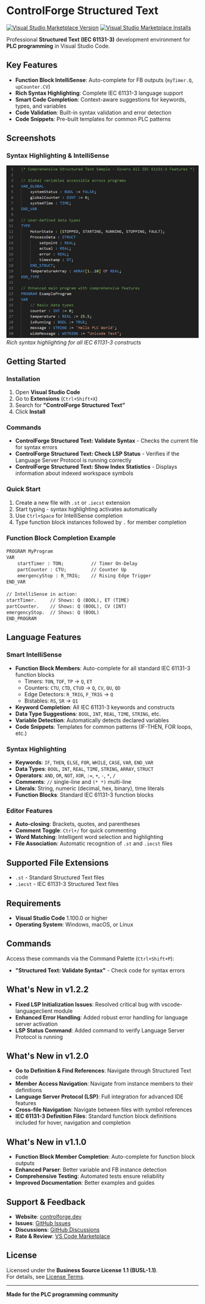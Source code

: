 # ControlForge Structured Text

[![Visual Studio Marketplace Version](https://img.shields.io/visual-studio-marketplace/v/ControlForgeSystems.controlforge-structured-text?label=VS%20Marketplace&color=0066b8)](https://marketplace.visualstudio.com/items?itemName=ControlForgeSystems.controlforge-structured-text)
[![Visual Studio Marketplace Installs](https://img.shields.io/visual-studio-marketplace/i/ControlForgeSystems.controlforge-structured-text)](https://marketplace.visualstudio.com/items?itemName=ControlForgeSystems.controlforge-structured-text)

Professional **Structured Text (IEC 61131-3)** development environment for **PLC programming** in Visual Studio Code.

## Key Features

- **Function Block IntelliSense**: Auto-complete for FB outputs (`myTimer.Q`, `upCounter.CV`)
- **Rich Syntax Highlighting**: Complete IEC 61131-3 language support
- **Smart Code Completion**: Context-aware suggestions for keywords, types, and variables
- **Code Validation**: Built-in syntax validation and error detection
- **Code Snippets**: Pre-built templates for common PLC patterns

## Screenshots

### Syntax Highlighting & IntelliSense
![Syntax Highlighting](images/syntax-highlighting.png)
*Rich syntax highlighting for all IEC 61131-3 constructs*

## Getting Started

### Installation
1. Open **Visual Studio Code**
2. Go to **Extensions** (`Ctrl+Shift+X`)
3. Search for **"ControlForge Structured Text"**
4. Click **Install**

### Commands
- **ControlForge Structured Text: Validate Syntax** - Checks the current file for syntax errors
- **ControlForge Structured Text: Check LSP Status** - Verifies if the Language Server Protocol is running correctly
- **ControlForge Structured Text: Show Index Statistics** - Displays information about indexed workspace symbols

### Quick Start
1. Create a new file with `.st` or `.iecst` extension
2. Start typing - syntax highlighting activates automatically
3. Use `Ctrl+Space` for IntelliSense completion
4. Type function block instances followed by `.` for member completion

### Function Block Completion Example
```st
PROGRAM MyProgram
VAR
    startTimer : TON;          // Timer On-Delay
    partCounter : CTU;         // Counter Up
    emergencyStop : R_TRIG;    // Rising Edge Trigger
END_VAR

// IntelliSense in action:
startTimer.     // Shows: Q (BOOL), ET (TIME)
partCounter.    // Shows: Q (BOOL), CV (INT)
emergencyStop.  // Shows: Q (BOOL)
END_PROGRAM
```

## Language Features

### Smart IntelliSense
- **Function Block Members**: Auto-complete for all standard IEC 61131-3 function blocks
  - Timers: `TON`, `TOF`, `TP` → `Q`, `ET`
  - Counters: `CTU`, `CTD`, `CTUD` → `Q`, `CV`, `QU`, `QD`
  - Edge Detectors: `R_TRIG`, `F_TRIG` → `Q`
  - Bistables: `RS`, `SR` → `Q1`
- **Keyword Completion**: All IEC 61131-3 keywords and constructs
- **Data Type Suggestions**: `BOOL`, `INT`, `REAL`, `TIME`, `STRING`, etc.
- **Variable Detection**: Automatically detects declared variables
- **Code Snippets**: Templates for common patterns (IF-THEN, FOR loops, etc.)

### Syntax Highlighting
- **Keywords**: `IF`, `THEN`, `ELSE`, `FOR`, `WHILE`, `CASE`, `VAR`, `END_VAR`
- **Data Types**: `BOOL`, `INT`, `REAL`, `TIME`, `STRING`, `ARRAY`, `STRUCT`
- **Operators**: `AND`, `OR`, `NOT`, `XOR`, `:=`, `+`, `-`, `*`, `/`
- **Comments**: `//` single-line and `(* *)` multi-line
- **Literals**: String, numeric (decimal, hex, binary), time literals
- **Function Blocks**: Standard IEC 61131-3 function blocks

### Editor Features
- **Auto-closing**: Brackets, quotes, and parentheses
- **Comment Toggle**: `Ctrl+/` for quick commenting
- **Word Matching**: Intelligent word selection and highlighting
- **File Association**: Automatic recognition of `.st` and `.iecst` files

## Supported File Extensions
- `.st` - Standard Structured Text files
- `.iecst` - IEC 61131-3 Structured Text files

## Requirements
- **Visual Studio Code** 1.100.0 or higher
- **Operating System**: Windows, macOS, or Linux

## Commands
Access these commands via the Command Palette (`Ctrl+Shift+P`):
- **"Structured Text: Validate Syntax"** - Check code for syntax errors

## What's New in v1.2.2
- **Fixed LSP Initialization Issues**: Resolved critical bug with vscode-languageclient module
- **Enhanced Error Handling**: Added robust error handling for language server activation
- **LSP Status Command**: Added command to verify Language Server Protocol is running

## What's New in v1.2.0
- **Go to Definition & Find References**: Navigate through Structured Text code
- **Member Access Navigation**: Navigate from instance members to their definitions
- **Language Server Protocol (LSP)**: Full integration for advanced IDE features
- **Cross-file Navigation**: Navigate between files with symbol references
- **IEC 61131-3 Definition Files**: Standard function block definitions included for hover, navigation and completion

## What's New in v1.1.0
- **Function Block Member Completion**: Auto-complete for function block outputs
- **Enhanced Parser**: Better variable and FB instance detection
- **Comprehensive Testing**: Automated tests ensure reliability
- **Improved Documentation**: Better examples and guides

## Support & Feedback

- **Website**: [controlforge.dev](https://controlforge.dev/)
- **Issues**: [GitHub Issues](https://github.com/ControlForge-Systems/controlforge-structured-text/issues)
- **Discussions**: [GitHub Discussions](https://github.com/ControlForge-Systems/controlforge-structured-text/discussions)
- **Rate & Review**: [VS Code Marketplace](https://marketplace.visualstudio.com/items?itemName=ControlForgeSystems.controlforge-structured-text)

## License

Licensed under the **Business Source License 1.1 (BUSL-1.1)**.  
For details, see [License Terms](https://controlforge.dev/license).

---

**Made for the PLC programming community**

